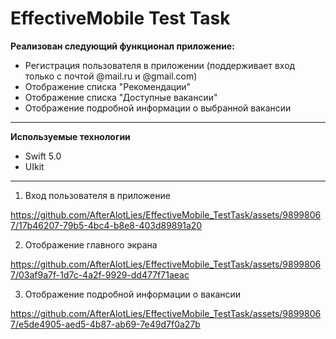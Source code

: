 # EffectiveMobile Test Task
**Реализован следующий функционал приложение:**
* Регистрация пользователя в приложении (поддерживает вход только с почтой @mail.ru и @gmail.com)
* Отображение списка "Рекомендации"
* Отображение списка "Доступные вакансии"
* Отображение подробной информации о выбранной вакансии
----
**Используемые технологии**
* Swift 5.0
* UIkit
-----
1. Вход пользователя в приложение 

https://github.com/AfterAlotLies/EffectiveMobile_TestTask/assets/98998067/17b46207-79b5-4bc4-b8e8-403d89891a20

2. Отображение главного экрана 
   
https://github.com/AfterAlotLies/EffectiveMobile_TestTask/assets/98998067/03af9a7f-1d7c-4a2f-9929-dd477f71aeac

3. Отображение подробной информации о вакансии
   
https://github.com/AfterAlotLies/EffectiveMobile_TestTask/assets/98998067/e5de4905-aed5-4b87-ab69-7e49d7f0a27b

